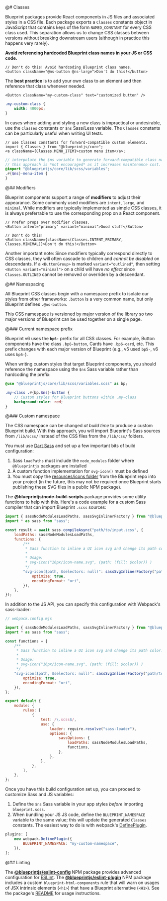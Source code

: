 @# Classes

Blueprint packages provide React components in JS files and associated styles in
a CSS file. Each package exports a `Classes` constants object in JavaScript that
contains keys of the form `NAMED_CONSTANT` for every CSS class used. This
separation allows us to change CSS classes between versions without breaking
downstream users (although in practice this happens very rarely).

**Avoid referencing hardcoded Blueprint class names in your JS or CSS code.**

```tsx
// Don't do this! Avoid hardcoding Blueprint class names.
<button className="@ns-button @ns-large">Don't do this!</button>
```

The **best practice** is to add your own class to an element and then reference
that class whenever needed.

```tsx
<Button className="my-custom-class" text="customized button" />
```

```scss
.my-custom-class {
    width: 4000px;
}
```

In cases where adding and styling a new class is impractical or undesirable, use
the `Classes` constants or `$ns` Sass/Less variable. The `Classes` constants can
be particularly useful when writing UI tests.

```tsx
// use Classes constants for forward-compatible custom elements.
import { Classes } from "@blueprintjs/core";
<a className={Classes.MENU_ITEM}>custom menu item</a>;
```

```scss
// interpolate the $ns variable to generate forward-compatible class names.
// this approach is *not encouraged* as it increases maintenance cost.
@import "@blueprintjs/core/lib/scss/variables";
.#{$ns}-menu-item {
}
```

@## Modifiers

Blueprint components support a range of **modifiers** to adjust their
appearance. Some commonly used modifiers are `intent`, `large`, and `minimal`.
While modifiers are typically implemented as simple CSS classes, it is always
preferrable to use the corresponding prop on a React component.

```tsx
// Prefer props over modifier classes.
<Button intent="primary" variant="minimal">Good stuff</Button>

// Don't do this!
<Button className={classNames(Classes.INTENT_PRIMARY, Classes.MINIMAL)}>Don't do this!</Button>
```

Another important note: Since modifiers typically correspond directly to CSS classes, they will often
cascade to children and _cannot be disabled_ on descendants. If a `<ButtonGroup>`
is marked `variant="outlined"`, then setting `<Button variant="minimal">` on a child
will have _no effect_ since `Classes.OUTLINED` cannot be removed or overriden
by a descendant.

@## Namespacing

All Blueprint CSS classes begin with a namespace prefix to isolate our styles
from other frameworks: `.button` is a very common name, but only Blueprint
defines `.@ns-button`.

This CSS namespace is versioned by major version of the library so two major versions of Blueprint
can be used together on a single page.

@### Current namespace prefix

Blueprint v6 uses the **`bp6-`** prefix for all CSS classes. For example, Button components have the class `.bp6-button`, Cards have `.bp6-card`, etc. This prefix changes with each major version of Blueprint (e.g., v5 used `bp5-`, v6 uses `bp6-`).

When writing custom styles that target Blueprint components, you should reference the namespace using the `$ns` Sass variable rather than hardcoding the prefix:

```scss
@use "@blueprintjs/core/lib/scss/variables.scss" as bp;

.my-class .#{bp.$ns}-button {
    // Custom styles for Blueprint buttons within .my-class
    background-color: red;
}
```

@### Custom namespace

The CSS namespace can be changed _at build time_ to produce a custom Blueprint build.
With this approach, you will import Blueprint's Sass sources from `/lib/scss/` instead of the CSS files from the
`/lib/css/` folders.

You must use [Dart Sass](https://sass-lang.com/dart-sass) and set up a few important bits of build configuration:

1. Sass `loadPaths` must include the `node_modules` folder where `@blueprintjs` packages are installed
2. A custom function implementation for `svg-icon()` must be defined
3. You must copy the [resources/icons folder](https://github.com/palantir/blueprint/tree/develop/resources/icons) from the Blueprint repo into your project (in the future, this may not be required once Blueprint starts publishing these SVG files in a public NPM package).

The **@blueprintjs/node-build-scripts** package provides some utility functions to help with this. Here's a code example
for a custom Sass compiler that can import Blueprint `.scss` sources:

```js
import { sassNodeModulesLoadPaths, sassSvgInlinerFactory } from "@blueprintjs/node-build-scripts";
import * as sass from "sass";

const result = await sass.compileAsync("path/to/input.scss", {
    loadPaths: sassNodeModulesLoadPaths,
    functions: {
        /**
         * Sass function to inline a UI icon svg and change its path color.
         *
         * Usage:
         * svg-icon("16px/icon-name.svg", (path: (fill: $color)) )
         */
        "svg-icon($path, $selectors: null)": sassSvgInlinerFactory("path/to/resources/icons", {
            optimize: true,
            encodingFormat: "uri",
        }),
    },
});
```

In addition to the JS API, you can specify this configuration with Webpack's sass-loader:

```js
// webpack.config.mjs

import { sassNodeModulesLoadPaths, sassSvgInlinerFactory } from "@blueprintjs/node-build-scripts";
import * as sass from "sass";

const functions = {
    /**
     * Sass function to inline a UI icon svg and change its path color.
     *
     * Usage:
     * svg-icon("16px/icon-name.svg", (path: (fill: $color)) )
     */
    "svg-icon($path, $selectors: null)": sassSvgInlinerFactory("path/to/resources/icons", {
        optimize: true,
        encodingFormat: "uri",
    }),
};

export default {
    module: {
        rules: [
            {
                test: /\.scss$/,
                use: {
                    loader: require.resolve("sass-loader"),
                    options: {
                        sassOptions: {
                            loadPaths: sassNodeModulesLoadPaths,
                            functions,
                        },
                    },
                },
            },
        ],
    },
};
```

Once you have this build configuration set up, you can proceed to customize Sass and JS variables:

1. Define the `$ns` Sass variable in your app styles _before_ importing `blueprint.scss`.
2. When bundling your JS JS code, define the `BLUEPRINT_NAMESPACE` variable to the same value; this will update the generated `Classes` constants. The easiest way to do is with webpack's [DefinePlugin](https://webpack.js.org/plugins/define-plugin/).

```js
plugins: [
    new webpack.DefinePlugin({
        BLUEPRINT_NAMESPACE: "my-custom-namespace",
    }),
];
```

@## Linting

The [**@blueprintjs/eslint-config**](https://www.npmjs.com/package/@blueprintjs/eslint-config)
NPM package provides advanced configuration for [ESLint](https://eslint.org/). The
[**@blueprintjs/eslint-plugin**](https://www.npmjs.com/package/@blueprintjs/eslint-plugin)
NPM package includes a custom `blueprint-html-components` rule that will warn on usages of
JSX intrinsic elements (`<h1>`) that have a Blueprint alternative (`<H1>`). See
the package's [README](https://www.npmjs.com/package/@blueprintjs/eslint-plugin)
for usage instructions.
